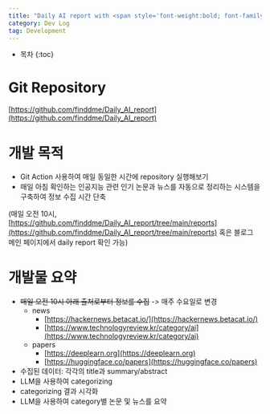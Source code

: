 ```yaml
---
title: "Daily AI report with <span style='font-weight:bold; font-family:CMU Serif Roman;'>Git Action</span>"
category: Dev Log
tag: Development
---
```








* 목차
{:toc}











# Git Repository

[https://github.com/finddme/Daily_AI_report](https://github.com/finddme/Daily_AI_report)

# 개발 목적

- Git Action 사용하여 매일 동일한 시간에 repository 실행해보기
- 매일 아침 확인하는 인공지능 관련 인기 논문과 뉴스를 자동으로 정리하는 시스템을 구축하여 정보 수집 시간 단축

(매일 오전 10시, [https://github.com/finddme/Daily_AI_report/tree/main/reports](https://github.com/finddme/Daily_AI_report/tree/main/reports) 혹은 블로그 메인 페이지에서 daily report 확인 가능)

# 개발물 요약

- ~~매일 오전 10시 아래 출처로부터 정보를 수집~~ -> 매주 수요일로 변경
  - news
    - [https://hackernews.betacat.io/](https://hackernews.betacat.io/)
    - [https://www.technologyreview.kr/category/ai](https://www.technologyreview.kr/category/ai)
  - papers
    - [https://deeplearn.org](https://deeplearn.org)
    - [https://huggingface.co/papers](https://huggingface.co/papers)
- 수집된 데이터: 각각의 title과 summary/abstract
- LLM을 사용하여 categorizing
- categorizing 결과 시각화
- LLM을 사용하여 category별 논문 및 뉴스를 요약
